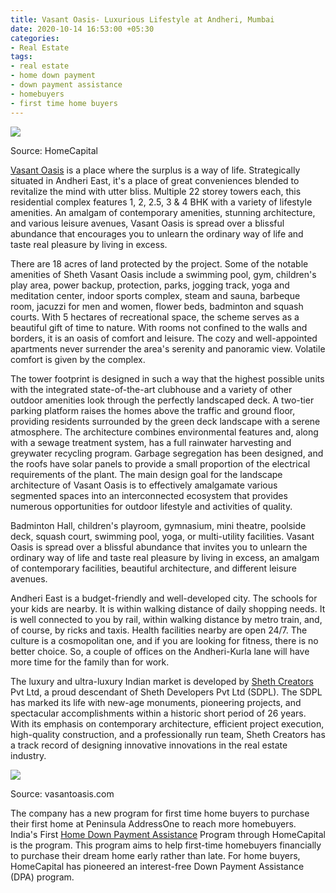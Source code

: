 ```yaml
---
title: Vasant Oasis- Luxurious Lifestyle at Andheri, Mumbai
date: 2020-10-14 16:53:00 +05:30
categories:
- Real Estate
tags:
- real estate
- home down payment
- down payment assistance
- homebuyers
- first time home buyers
---
```


**[![](https://lh5.googleusercontent.com/CozmfMxu45txYwPM8b89L55QChkaev5plVpuVRlfT_o_Muyn6hU8ioP4RjuZc4qi1gNW470iZ9VqsIoc0r-I4IgsnL9icO1EmJkrQdJKj5GZ8OZOshK8-I2sAPMTJYieEVeASh8n)](https://homecapital.in/property/312/vasant-oasis-4-bhk)**

Source: HomeCapital

[Vasant Oasis](https://homecapital.in/property/312/vasant-oasis-4-bhk) is a place where the surplus is a way of life. Strategically situated in Andheri East, it's a place of great conveniences blended to revitalize the mind with utter bliss. Multiple 22 storey towers each, this residential complex features 1, 2, 2.5, 3 & 4 BHK with a variety of lifestyle amenities. An amalgam of contemporary amenities, stunning architecture, and various leisure avenues, Vasant Oasis is spread over a blissful abundance that encourages you to unlearn the ordinary way of life and taste real pleasure by living in excess.

There are 18 acres of land protected by the project. Some of the notable amenities of Sheth Vasant Oasis include a swimming pool, gym, children's play area, power backup, protection, parks, jogging track, yoga and meditation center, indoor sports complex, steam and sauna, barbeque room, jacuzzi for men and women, flower beds, badminton and squash courts. With 5 hectares of recreational space, the scheme serves as a beautiful gift of time to nature. With rooms not confined to the walls and borders, it is an oasis of comfort and leisure. The cozy and well-appointed apartments never surrender the area's serenity and panoramic view. Volatile comfort is given by the complex.

The tower footprint is designed in such a way that the highest possible units with the integrated state-of-the-art clubhouse and a variety of other outdoor amenities look through the perfectly landscaped deck. A two-tier parking platform raises the homes above the traffic and ground floor, providing residents surrounded by the green deck landscape with a serene atmosphere. The architecture combines environmental features and, along with a sewage treatment system, has a full rainwater harvesting and greywater recycling program. Garbage segregation has been designed, and the roofs have solar panels to provide a small proportion of the electrical requirements of the plant. The main design goal for the landscape architecture of Vasant Oasis is to effectively amalgamate various segmented spaces into an interconnected ecosystem that provides numerous opportunities for outdoor lifestyle and activities of quality.

Badminton Hall, children's playroom, gymnasium, mini theatre, poolside deck, squash court, swimming pool, yoga, or multi-utility facilities. Vasant Oasis is spread over a blissful abundance that invites you to unlearn the ordinary way of life and taste real pleasure by living in excess, an amalgam of contemporary facilities, beautiful architecture, and different leisure avenues.

Andheri East is a budget-friendly and well-developed city. The schools for your kids are nearby. It is within walking distance of daily shopping needs. It is well connected to you by rail, within walking distance by metro train, and, of course, by ricks and taxis. Health facilities nearby are open 24/7. The culture is a cosmopolitan one, and if you are looking for fitness, there is no better choice. So, a couple of offices on the Andheri-Kurla lane will have more time for the family than for work.

The luxury and ultra-luxury Indian market is developed by [Sheth Creators](https://homecapital.in/offering/developer/sheth-creators) Pvt Ltd, a proud descendant of Sheth Developers Pvt Ltd (SDPL). The SDPL has marked its life with new-age monuments, pioneering projects, and spectacular accomplishments within a historic short period of 26 years. With its emphasis on contemporary architecture, efficient project execution, high-quality construction, and a professionally run team, Sheth Creators has a track record of designing innovative innovations in the real estate industry.

**[![](https://lh3.googleusercontent.com/akfebvxhqnwEaV_cplXl-Yc9yPFwjTh7iJchS4w2LW8xcOxCZ01XfDU8bZ6HAISukgByZm8P8tHonmV-ILsWJefTL1FrtBtIGcPEssWMh5WlGN_tQTci7rKhPHGZpVUC3c1gar47)](https://homecapital.in/program)**

Source: vasantoasis.com

The company has a new program for first time home buyers to purchase their first home at Peninsula AddressOne to reach more homebuyers. India's First [Home Down Payment Assistance](https://homecapital.in) Program through HomeCapital is the program. This program aims to help first-time homebuyers financially to purchase their dream home early rather than late. For home buyers, HomeCapital has pioneered an interest-free Down Payment Assistance (DPA) program.